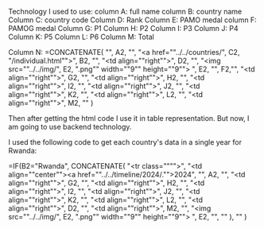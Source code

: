 Technology I used to use:
column A: full name
column B: country name
Column C: country code
Column D: Rank
Column E: PAMO medal
column F: PAMOG medal
Column G: P1
Column H: P2
Column I: P3
Column J: P4
Column K: P5
Column L: P6
Column M: Total

Column N:
=CONCATENATE(
"<tr><td>", A2, "</td>",
"<td><a href=""../../countries/", C2, "/individual.html"">", B2, "</a></td>",
"<td align=""right"">", D2, "</td>",
"<td><img src=""../../img/", E2, ".png"" width=""9"" height=""9""> ", E2, "</td><td>", F2,"</td>",
"<td align=""right"">", G2, "</td>",
"<td align=""right"">", H2, "</td>",
"<td align=""right"">", I2, "</td>",
"<td align=""right"">", J2, "</td>",
"<td align=""right"">", K2, "</td>",
"<td align=""right"">", L2, "</td>",
"<td align=""right"">", M2, "</td></tr>"
)

Then after getting the html code I use it in table representation. But now, I am going to use backend technology.

I used the following code to get each country's data in a single year for Rwanda:

=IF(B2="Rwanda",
CONCATENATE(
"<tr class="""">",
"<td align=""center""><a href=""../../timeline/2024/."">2024</a></td>",
"<td>", A2, "</td>",
"<td align=""right"">", G2, "</td>",
"<td align=""right"">", H2, "</td>",
"<td align=""right"">", I2, "</td>",
"<td align=""right"">", J2, "</td>",
"<td align=""right"">", K2, "</td>",
"<td align=""right"">", L2, "</td>",
"<td align=""right"">", D2, "</td>",
"<td align=""right"">", M2, "</td>",
"<td><img src=""../../img/", E2, ".png"" width=""9"" height=""9""> ", E2, "</td>",
"</tr>"
),
""
)
